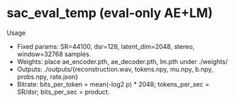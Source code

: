 # sac_eval_temp (eval-only AE+LM)

Usage



- Fixed params: SR=44100, dsr=128, latent_dim=2048, stereo, window=32768 samples.
- Weights: place ae_encoder.pth, ae_decoder.pth, lm.pth under ./weights/
- Outputs: ./outputs/{reconstruction.wav, tokens.npy, mu.npy, b.npy, probs.npy, rate.json}
- Bitrate: bits_per_token = mean(-log2 p) * 2048; tokens_per_sec = SR/dsr; bits_per_sec = product.

